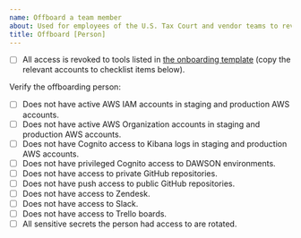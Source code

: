 ```yaml
---
name: Offboard a team member
about: Used for employees of the U.S. Tax Court and vendor teams to revoke access to all relevant accounts and tools when an employee departs.
title: Offboard [Person]
---
```


- [ ] All access is revoked to tools listed in [the onboarding template](https://github.com/ustaxcourt/ef-cms/blob/staging/.github/ISSUE_TEMPLATE/onboarding.md) (copy the relevant accounts to checklist items below).

Verify the offboarding person:

- [ ] Does not have active AWS IAM accounts in staging and production AWS accounts.
- [ ] Does not have active AWS Organization accounts in staging and production AWS accounts.
- [ ] Does not have Cognito access to Kibana logs in staging and production AWS accounts.
- [ ] Does not have privileged Cognito access to DAWSON environments.
- [ ] Does not have access to private GitHub repositories.
- [ ] Does not have push access to public GitHub repositories.
- [ ] Does not have access to Zendesk.
- [ ] Does not have access to Slack.
- [ ] Does not have access to Trello boards.
- [ ] All sensitive secrets the person had access to are rotated.
